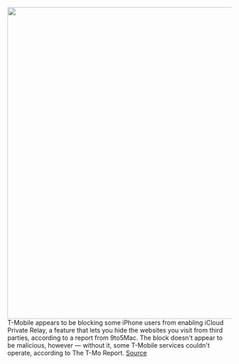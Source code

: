 <img src='https://cdn.vox-cdn.com/thumbor/yIPlbH1XH2Vlojbk9V9wHKQ_JBY=/0x0:2040x1360/1200x800/filters:focal(857x517:1183x843)/cdn.vox-cdn.com/uploads/chorus_image/image/70372165/acastro_191108_1777_t-mobile_0002.0.0.jpg' width='700px' /><br/>
T-Mobile appears to be blocking some iPhone users from enabling iCloud Private Relay, a feature that lets you hide the websites you visit from third parties, according to a report from 9to5Mac. The block doesn't appear to be malicious, however — without it, some T-Mobile services couldn't operate, according to The T-Mo Report.
<a href='https://www.theverge.com/2022/1/10/22877211/t-mobile-iphone-private-relay-block'> Source <a/>